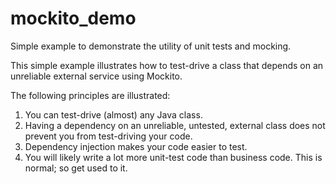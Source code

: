 mockito_demo
============

Simple example to demonstrate the utility of unit tests and mocking.

This simple example illustrates how to test-drive a class that depends on an unreliable external service using Mockito.

The following principles are illustrated:

1. You can test-drive (almost) any Java class.
2. Having a dependency on an unreliable, untested, external class does not prevent you from test-driving your code.
3. Dependency injection makes your code easier to test.
4. You will likely write a lot more unit-test code than business code. This is normal; so get used to it.
